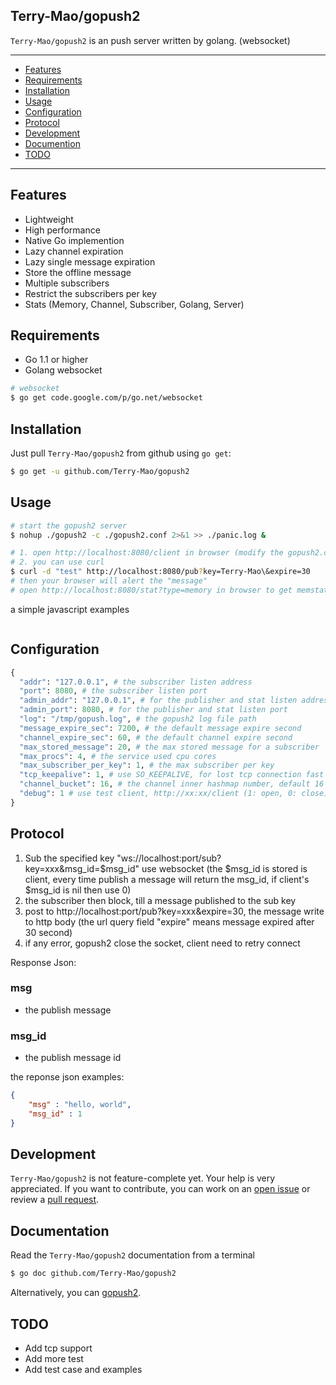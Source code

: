 ## Terry-Mao/gopush2
`Terry-Mao/gopush2` is an push server written by golang. (websocket)

---------------------------------------
  * [Features](#features)
  * [Requirements](#requirements)
  * [Installation](#installation)
  * [Usage](#usage)
  * [Configuration](#configuration)
  * [Protocol](#protocol)
  * [Development](#development)
  * [Documention](#documentation)
  * [TODO](#todo)

---------------------------------------


## Features
 * Lightweight
 * High performance
 * Native Go implemention
 * Lazy channel expiration
 * Lazy single message expiration
 * Store the offline message
 * Multiple subscribers
 * Restrict the subscribers per key
 * Stats (Memory, Channel, Subscriber, Golang, Server)

## Requirements
 * Go 1.1 or higher
 * Golang websocket

```sh
# websocket
$ go get code.google.com/p/go.net/websocket 
```

## Installation
Just pull `Terry-Mao/gopush2` from github using `go get`:

```sh
$ go get -u github.com/Terry-Mao/gopush2
```

## Usage
```sh
# start the gopush2 server
$ nohup ./gopush2 -c ./gopush2.conf 2>&1 >> ./panic.log &

# 1. open http://localhost:8080/client in browser (modify the gopush2.conf, set debug to 1)
# 2. you can use curl
$ curl -d "test" http://localhost:8080/pub?key=Terry-Mao\&expire=30
# then your browser will alert the "message"
# open http://localhost:8080/stat?type=memory in browser to get memstats(type: memory, server, channel, subscriber, golang, config)
```
a simple javascript examples
```javascript
```

## Configuration
```python
{
  "addr": "127.0.0.1", # the subscriber listen address
  "port": 8080, # the subscriber listen port
  "admin_addr": "127.0.0.1", # for the publisher and stat listen address
  "admin_port": 8080, # for the publisher and stat listen port
  "log": "/tmp/gopush.log", # the gopush2 log file path
  "message_expire_sec": 7200, # the default message expire second
  "channel_expire_sec": 60, # the default channel expire second
  "max_stored_message": 20, # the max stored message for a subscriber
  "max_procs": 4, # the service used cpu cores
  "max_subscriber_per_key": 1, # the max subscriber per key
  "tcp_keepalive": 1, # use SO_KEEPALIVE, for lost tcp connection fast detection (1: open, 0: close)
  "channel_bucket": 16, # the channel inner hashmap number, default 16
  "debug": 1 # use test client, http://xx:xx/client (1: open, 0: close)
}
```

## Protocol
 1. Sub the specified key "ws://localhost:port/sub?key=xxx&msg_id=$msg_id" use websocket (the $msg_id is stored is client, every time publish a message will return the msg_id, if client's $msg_id is nil then use 0)
 2. the subscriber then block, till a message published to the sub key
 3. post to http://localhost:port/pub?key=xxx&expire=30, the message write to http body (the url query field "expire" means message expired after 30 second)
 4. if any error, gopush2 close the socket, client need to retry connect

Response Json:
### msg
* the publish message

### msg_id
* the publish message id

the reponse json examples:
```json
{
    "msg" : "hello, world",
    "msg_id" : 1
}
```

## Development
`Terry-Mao/gopush2` is not feature-complete yet. Your help is very appreciated.
If you want to contribute, you can work on an [open issue](https://github.com/Terry-Mao/gopush2/issues?state=open) or review a [pull request](https://github.com/Terry-Mao/gopush2/pulls).

## Documentation
Read the `Terry-Mao/gopush2` documentation from a terminal
```sh
$ go doc github.com/Terry-Mao/gopush2
```
Alternatively, you can [gopush2](http://go.pkgdoc.org/github.com/Terry-Mao/gopush2).

## TODO
  * Add tcp support
  * Add more test
  * Add test case and examples

